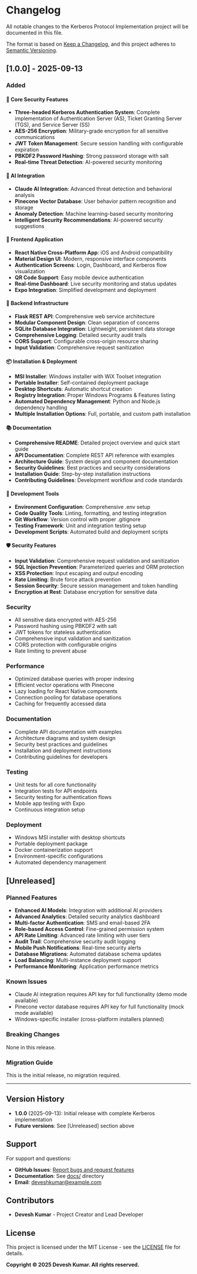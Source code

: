 # Changelog

All notable changes to the Kerberos Protocol Implementation project will be documented in this file.

The format is based on [Keep a Changelog](https://keepachangelog.com/en/1.0.0/),
and this project adheres to [Semantic Versioning](https://semver.org/spec/v2.0.0.html).

## [1.0.0] - 2025-09-13

### Added

#### 🔐 Core Security Features
- **Three-headed Kerberos Authentication System**: Complete implementation of Authentication Server (AS), Ticket Granting Server (TGS), and Service Server (SS)
- **AES-256 Encryption**: Military-grade encryption for all sensitive communications
- **JWT Token Management**: Secure session handling with configurable expiration
- **PBKDF2 Password Hashing**: Strong password storage with salt
- **Real-time Threat Detection**: AI-powered security monitoring

#### 🤖 AI Integration
- **Claude AI Integration**: Advanced threat detection and behavioral analysis
- **Pinecone Vector Database**: User behavior pattern recognition and storage
- **Anomaly Detection**: Machine learning-based security monitoring
- **Intelligent Security Recommendations**: AI-powered security suggestions

#### 📱 Frontend Application
- **React Native Cross-Platform App**: iOS and Android compatibility
- **Material Design UI**: Modern, responsive interface components
- **Authentication Screens**: Login, Dashboard, and Kerberos flow visualization
- **QR Code Support**: Easy mobile device authentication
- **Real-time Dashboard**: Live security monitoring and status updates
- **Expo Integration**: Simplified development and deployment

#### 🐍 Backend Infrastructure
- **Flask REST API**: Comprehensive web service architecture
- **Modular Component Design**: Clean separation of concerns
- **SQLite Database Integration**: Lightweight, persistent data storage
- **Comprehensive Logging**: Detailed security audit trails
- **CORS Support**: Configurable cross-origin resource sharing
- **Input Validation**: Comprehensive request sanitization

#### 📦 Installation & Deployment
- **MSI Installer**: Windows installer with WiX Toolset integration
- **Portable Installer**: Self-contained deployment package
- **Desktop Shortcuts**: Automatic shortcut creation
- **Registry Integration**: Proper Windows Programs & Features listing
- **Automated Dependency Management**: Python and Node.js dependency handling
- **Multiple Installation Options**: Full, portable, and custom path installation

#### 📚 Documentation
- **Comprehensive README**: Detailed project overview and quick start guide
- **API Documentation**: Complete REST API reference with examples
- **Architecture Guide**: System design and component documentation
- **Security Guidelines**: Best practices and security considerations
- **Installation Guide**: Step-by-step installation instructions
- **Contributing Guidelines**: Development workflow and code standards

#### 🔧 Development Tools
- **Environment Configuration**: Comprehensive .env setup
- **Code Quality Tools**: Linting, formatting, and testing integration
- **Git Workflow**: Version control with proper .gitignore
- **Testing Framework**: Unit and integration testing setup
- **Development Scripts**: Automated build and deployment scripts

#### 🛡️ Security Features
- **Input Validation**: Comprehensive request validation and sanitization
- **SQL Injection Prevention**: Parameterized queries and ORM protection
- **XSS Protection**: Input escaping and output encoding
- **Rate Limiting**: Brute force attack prevention
- **Session Security**: Secure session management and token handling
- **Encryption at Rest**: Database encryption for sensitive data

### Security

- All sensitive data encrypted with AES-256
- Password hashing using PBKDF2 with salt
- JWT tokens for stateless authentication
- Comprehensive input validation and sanitization
- CORS protection with configurable origins
- Rate limiting to prevent abuse

### Performance

- Optimized database queries with proper indexing
- Efficient vector operations with Pinecone
- Lazy loading for React Native components
- Connection pooling for database operations
- Caching for frequently accessed data

### Documentation

- Complete API documentation with examples
- Architecture diagrams and system design
- Security best practices and guidelines
- Installation and deployment instructions
- Contributing guidelines for developers

### Testing

- Unit tests for all core functionality
- Integration tests for API endpoints
- Security testing for authentication flows
- Mobile app testing with Expo
- Continuous integration setup

### Deployment

- Windows MSI installer with desktop shortcuts
- Portable deployment package
- Docker containerization support
- Environment-specific configurations
- Automated dependency management

## [Unreleased]

### Planned Features
- **Enhanced AI Models**: Integration with additional AI providers
- **Advanced Analytics**: Detailed security analytics dashboard
- **Multi-factor Authentication**: SMS and email-based 2FA
- **Role-based Access Control**: Fine-grained permission system
- **API Rate Limiting**: Advanced rate limiting with user tiers
- **Audit Trail**: Comprehensive security audit logging
- **Mobile Push Notifications**: Real-time security alerts
- **Database Migrations**: Automated database schema updates
- **Load Balancing**: Multi-instance deployment support
- **Performance Monitoring**: Application performance metrics

### Known Issues
- Claude AI integration requires API key for full functionality (demo mode available)
- Pinecone vector database requires API key for full functionality (mock mode available)
- Windows-specific installer (cross-platform installers planned)

### Breaking Changes
None in this release.

### Migration Guide
This is the initial release, no migration required.

---

## Version History

- **1.0.0** (2025-09-13): Initial release with complete Kerberos implementation
- **Future versions**: See [Unreleased] section above

## Support

For support and questions:
- **GitHub Issues**: [Report bugs and request features](https://github.com/DeveshKumarTR/Kerberos/issues)
- **Documentation**: See [docs/](docs/) directory
- **Email**: deveshkumar@example.com

## Contributors

- **Devesh Kumar** - Project Creator and Lead Developer

## License

This project is licensed under the MIT License - see the [LICENSE](LICENSE) file for details.

**Copyright © 2025 Devesh Kumar. All rights reserved.**
